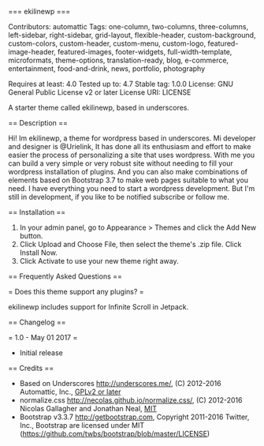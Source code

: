 === ekilinewp ===

Contributors: automattic
Tags: one-column, two-columns, three-columns, left-sidebar, right-sidebar, grid-layout, flexible-header, custom-background, custom-colors, custom-header, custom-menu, custom-logo, featured-image-header, featured-images, footer-widgets, full-width-template, microformats, theme-options, translation-ready, blog, e-commerce, entertainment, food-and-drink, news, portfolio, photography

Requires at least: 4.0
Tested up to: 4.7
Stable tag: 1.0.0
License: GNU General Public License v2 or later
License URI: LICENSE

A starter theme called ekilinewp, based in underscores.

== Description ==

Hi! Im ekilinewp, a theme for wordpress based in underscores.
Mi developer and designer is @Urielink, It has done all its enthusiasm and effort to make easier the process of personalizing a site that uses wordpress.
With me you can build a very simple or very robust site without needing to fill your wordpress installation of plugins.
And you can also make combinations of elements based on Bootstrap 3.7 to make web pages suitable to what you need.
I have everything you need to start a wordpress development.
But I'm still in development, if you like to be notified subscribe or follow me.

== Installation ==

1. In your admin panel, go to Appearance > Themes and click the Add New button.
2. Click Upload and Choose File, then select the theme's .zip file. Click Install Now.
3. Click Activate to use your new theme right away.

== Frequently Asked Questions ==

= Does this theme support any plugins? =

ekilinewp includes support for Infinite Scroll in Jetpack.

== Changelog ==

= 1.0 - May 01 2017 =
* Initial release

== Credits ==

* Based on Underscores http://underscores.me/, (C) 2012-2016 Automattic, Inc., [GPLv2 or later](https://www.gnu.org/licenses/gpl-2.0.html)
* normalize.css http://necolas.github.io/normalize.css/, (C) 2012-2016 Nicolas Gallagher and Jonathan Neal, [MIT](http://opensource.org/licenses/MIT)
* Bootstrap v3.3.7 http://getbootstrap.com, Copyright 2011-2016 Twitter, Inc., Bootstrap are licensed under MIT (https://github.com/twbs/bootstrap/blob/master/LICENSE)
